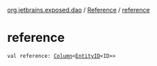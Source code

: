 [org.jetbrains.exposed.dao](../index.md) / [Reference](index.md) / [reference](.)

# reference

`val reference: `[`Column`](../../org.jetbrains.exposed.sql/-column/index.md)`<`[`EntityID`](../-entity-i-d/index.md)`<ID>>`